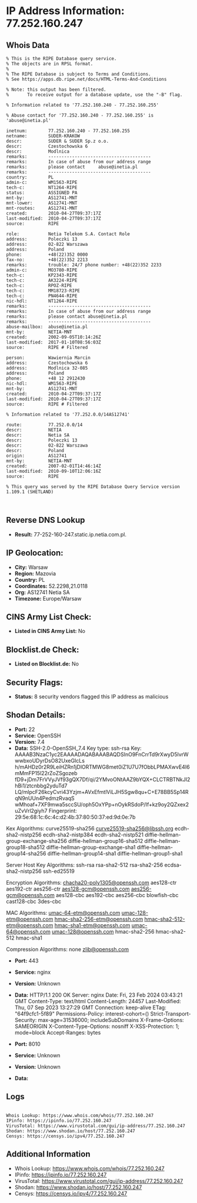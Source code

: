 # IP Address Information: 77.252.160.247

## Whois Data
```
% This is the RIPE Database query service.
% The objects are in RPSL format.
%
% The RIPE Database is subject to Terms and Conditions.
% See https://apps.db.ripe.net/docs/HTML-Terms-And-Conditions

% Note: this output has been filtered.
%       To receive output for a database update, use the "-B" flag.

% Information related to '77.252.160.240 - 77.252.160.255'

% Abuse contact for '77.252.160.240 - 77.252.160.255' is 'abuse@inetia.pl'

inetnum:        77.252.160.240 - 77.252.160.255
netname:        SUDER-KRAKOW
descr:          SUDER & SUDER Sp.z o.o.
descr:          Czestochowska 6
descr:          Modlnica
remarks:        ---------------------------------------
remarks:        In case of abuse from our address range
remarks:        please contact     abuse@inetia.pl
remarks:        ---------------------------------------
country:        PL
admin-c:        WM1563-RIPE
tech-c:         NT1264-RIPE
status:         ASSIGNED PA
mnt-by:         AS12741-MNT
mnt-lower:      AS12741-MNT
mnt-routes:     AS12741-MNT
created:        2010-04-27T09:37:17Z
last-modified:  2010-04-27T09:37:17Z
source:         RIPE

role:           Netia Telekom S.A. Contact Role
address:        Poleczki 13
address:        02-822 Warszawa
address:        Poland
phone:          +48(22)352 0000
fax-no:         +48(22)352 2213
remarks:        trouble: 24/7 phone number: +48(22)352 2233
admin-c:        MO3780-RIPE
tech-c:         KP2343-RIPE
tech-c:         AK3224-RIPE
tech-c:         RPOZ-RIPE
tech-c:         MM18723-RIPE
tech-c:         PN4644-RIPE
nic-hdl:        NT1264-RIPE
remarks:        ---------------------------------------
remarks:        In case of abuse from our address range
remarks:        please contact abuse@inetia.pl
remarks:        ---------------------------------------
abuse-mailbox:  abuse@inetia.pl
mnt-by:         NETIA-MNT
created:        2002-09-05T10:14:26Z
last-modified:  2017-01-10T08:56:03Z
source:         RIPE # Filtered

person:         Wawiernia Marcin
address:        Czestochowska 6
address:        Modlnica 32-085
address:        Poland
phone:          +48 12 2912430
nic-hdl:        WM1563-RIPE
mnt-by:         AS12741-MNT
created:        2010-04-27T09:37:17Z
last-modified:  2010-04-27T09:37:17Z
source:         RIPE # Filtered

% Information related to '77.252.0.0/14AS12741'

route:          77.252.0.0/14
descr:          NETIA
descr:          Netia SA
descr:          Poleczki 13
descr:          02-822 Warszawa
descr:          Poland
origin:         AS12741
mnt-by:         NETIA-MNT
created:        2007-02-01T14:46:14Z
last-modified:  2010-09-10T12:06:16Z
source:         RIPE

% This query was served by the RIPE Database Query Service version 1.109.1 (SHETLAND)



```
## Reverse DNS Lookup
- **Result:** 77-252-160-247.static.ip.netia.com.pl.

## IP Geolocation:
- **City:** Warsaw
- **Region:** Mazovia
- **Country:** PL
- **Coordinates:** 52.2298,21.0118
- **Org:** AS12741 Netia SA
- **Timezone:** Europe/Warsaw

## CINS Army List Check:
- **Listed in CINS Army List:** 
No

## Blocklist.de Check:
- **Listed on Blocklist.de:** 
No

## Security Flags:
- **Status:** 8 security vendors flagged this IP address as malicious

## Shodan Details:
- **Port:** 22
- **Service:** OpenSSH
- **Version:** 7.4
- **Data:** SSH-2.0-OpenSSH_7.4
Key type: ssh-rsa
Key: AAAAB3NzaC1yc2EAAAADAQABAAABAQDSInO9FnCrrTd9rXwyD5lvrWwwbxoUDyrDsO82UxeGIcLs
h/mAHDz0r2R9LeiHZRn1jDlORTMWG8met0iZ1U7U7fObbLPMAXwvE4I6mMmFP15l22rZoZSgozeb
fD9+jDm7FrVVyJVf93gQX7Df/qi/2YMvoONtAAZ9bYQX+CLCTRBTNkJI2hBi1/ztcnbbg2yduTd7
LQ/mlpcF26kcyCvri43Yzjm+AVxEfmtlViLJH5Sgw8qu+C+E78BB5Sp14RqN9nUUn4PedmzRvaqS
wMhoaf+7XF9mwa5sccSU/oph5OxYPp+nOykRSdoP/If+kz9oy2QZxex2uZvVrl2giyh7
Fingerprint: 29:5e:68:1c:6c:4c:d2:4b:37:80:50:37:ed:9d:0e:7b

Kex Algorithms:
	curve25519-sha256
	curve25519-sha256@libssh.org
	ecdh-sha2-nistp256
	ecdh-sha2-nistp384
	ecdh-sha2-nistp521
	diffie-hellman-group-exchange-sha256
	diffie-hellman-group16-sha512
	diffie-hellman-group18-sha512
	diffie-hellman-group-exchange-sha1
	diffie-hellman-group14-sha256
	diffie-hellman-group14-sha1
	diffie-hellman-group1-sha1

Server Host Key Algorithms:
	ssh-rsa
	rsa-sha2-512
	rsa-sha2-256
	ecdsa-sha2-nistp256
	ssh-ed25519

Encryption Algorithms:
	chacha20-poly1305@openssh.com
	aes128-ctr
	aes192-ctr
	aes256-ctr
	aes128-gcm@openssh.com
	aes256-gcm@openssh.com
	aes128-cbc
	aes192-cbc
	aes256-cbc
	blowfish-cbc
	cast128-cbc
	3des-cbc

MAC Algorithms:
	umac-64-etm@openssh.com
	umac-128-etm@openssh.com
	hmac-sha2-256-etm@openssh.com
	hmac-sha2-512-etm@openssh.com
	hmac-sha1-etm@openssh.com
	umac-64@openssh.com
	umac-128@openssh.com
	hmac-sha2-256
	hmac-sha2-512
	hmac-sha1

Compression Algorithms:
	none
	zlib@openssh.com


- **Port:** 443
- **Service:** nginx
- **Version:** Unknown
- **Data:** HTTP/1.1 200 OK
Server: nginx
Date: Fri, 23 Feb 2024 03:43:21 GMT
Content-Type: text/html
Content-Length: 24457
Last-Modified: Thu, 07 Sep 2023 13:27:29 GMT
Connection: keep-alive
ETag: "64f9cfc1-5f89"
Permissions-Policy: interest-cohort=()
Strict-Transport-Security: max-age=31536000; includeSubDomains
X-Frame-Options: SAMEORIGIN
X-Content-Type-Options: nosniff
X-XSS-Protection: 1; mode=block
Accept-Ranges: bytes



- **Port:** 8010
- **Service:** Unknown
- **Version:** Unknown
- **Data:** 

## Logs
```

Whois Lookup: https://www.whois.com/whois/77.252.160.247
IPinfo: https://ipinfo.io/77.252.160.247
VirusTotal: https://www.virustotal.com/gui/ip-address/77.252.160.247
Shodan: https://www.shodan.io/host/77.252.160.247
Censys: https://censys.io/ipv4/77.252.160.247

```
## Additional Information
- Whois Lookup: https://www.whois.com/whois/77.252.160.247
- IPinfo: https://ipinfo.io/77.252.160.247
- VirusTotal: https://www.virustotal.com/gui/ip-address/77.252.160.247
- Shodan: https://www.shodan.io/host/77.252.160.247
- Censys: https://censys.io/ipv4/77.252.160.247

